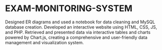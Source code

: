 # EXAM-MONITORING-SYSTEM
  Designed ER diagrams and used a notebook for data cleaning and MySQL database creation. Developed an interactive website using HTML, CSS, JS, and PHP. Retrieved and presented data via interactive tables and charts powered by Chart.js, creating a comprehensive and user-friendly data management and visualization system.
